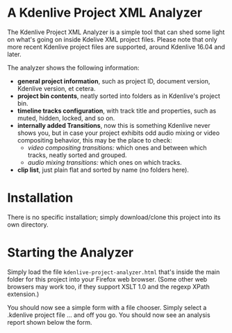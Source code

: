 # A Kdenlive Project XML Analyzer

The Kdenlive Project XML Analyzer is a simple tool that can shed some light on what's going on inside
Kdelive XML project files. Please note that only more recent Kdenlive project files are supported,
around Kdenlive 16.04 and later.

The analyzer shows the following information:
- **general project information**, such as project ID, document version, Kdenlive version, et cetera.
- **project bin contents**, neatly sorted into folders as in Kdenlive's project bin.
- **timeline tracks configuration**, with track title and properties, such as muted, hidden, locked, and so on.
- **internally added Transitions**, now this is something Kdenlive never shows you,
  but in case your project exhibits odd audio mixing or video compositing behavior, this may be the place to check:
  - *video compositing transitions:* which ones and between which tracks, neatly sorted and grouped.
  - *audio mixing transitions:* which ones on which tracks.
- **clip list**, just plain flat and sorted by name (no folders here).

# Installation

There is no specific installation; simply download/clone this project into its own directory.

# Starting the Analyzer

Simply load the file `kdenlive-project-analyzer.html` that's inside the main folder for this project
into your Firefox web browser. (Some other web browsers may work too, if they support XSLT 1.0 and
the regexp XPath extension.)

You should now see a simple form with a file chooser. Simply select a .kdenlive project file ...
and off you go. You should now see an analysis report shown below the form.
